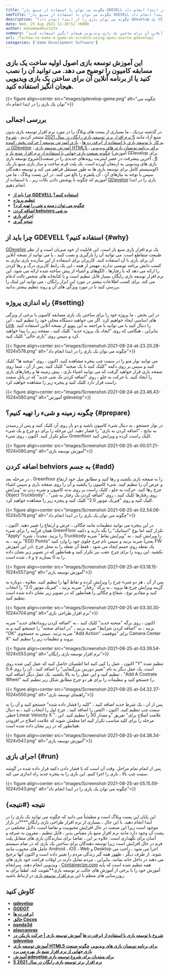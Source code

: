 ```yaml
---
title: "چگونه می توان با استفاده از منبع باز GDEVELL یک بازی را در ابتدا انجام داد" 
seoTitle: "چگونه می توان با استفاده از منبع باز GDEVELL یک بازی را در ابتدا انجام داد" 
description: "چگونه می توان بازی را از ابتدا انجام داد؟ GDevelop یک UI منطقی و پر از بسیاری از مؤلفه ها و رفتارها برای ساخت بازی های ویدیویی برای وب ، دسک تاپ ، iOS و Android ارائه می دهد." 
date: Wed, 25 Aug 2021 11:20:52 +0000
author: muhammadmustafa
summary: "این آموزش توسعه بازی اصول اولیه ساخت یک بازی مسابقه کامیون را توضیح می دهد. می توانید آن را نصب کنید یا از برنامه آنلاین آن برای ساختن یک بازی ویدیویی هیجان انگیز استفاده کنید." 
url: /fa/how-to-make-a-game-on-scratch-using-open-source-gdevelop/
categories: ['Game Development Software']
---
```


## این آموزش توسعه بازی اصول اولیه ساخت یک بازی مسابقه کامیون را توضیح می دهد. می توانید آن را نصب کنید یا از برنامه آنلاین آن برای ساختن یک بازی ویدیویی هیجان انگیز استفاده کنید.

{{< figure align=center src="images/gdevelop-game.png" alt="چگونه می توان یک بازی را در ابتدا انجام داد">}}


## **بررسی اجمالی** 
در گذشته نزدیک ، ما بسیاری از پست های وبلاگ را در مورد نرم افزار توسعه بازی بدون منبع آزاد مانند [5 نرم افزار برتر توسعه بازی رایگان در سال 2021][1] منتشر کردیم ، [شروع به کار با توسعه بازی با استفاده از ابرقدرت ها][2] ، [بازی آموزش توسعه | حرکت پخش کننده در GDevelop][3] ، [آموزش توسعه بازی HTML5 برای برنامه نویسان بازی های ویدیویی][4] ، [چگونه صنعت بازی جهانی با استفاده از نرم افزار منبع باز][5] و [آموزش GDevelop برای شروع توسعه بازی]][6 ]. آخرین پیشرفت در عصر اینترنت روندهای جدیدی را در صنعت بازی های ویدیویی به ارمغان آورده است. یک پلت فرم ساخت و ساز بازی منبع باز یک اکوسیستم کامل برای توسعه بازی ها به طور مستقل فراهم می کند و توسعه دهندگان سپس با توجه به نیازهای آن ، آن پلتفرم را بالغ می کنند. در این پست وبلاگ ، ما می آموزیم که چگونه با پوشش دادن نکات زیر ، با استفاده از [GDevelop][7] بازی را در ابتدا انجام دهیم.
* **[چرا باید از GDEVELL استفاده کنیم؟][8]** 
* **[تنظیم پروژه][9]** 
* **[چگونه می توان زمینه و شی را تهیه کرد؟][10]** 
* **[اضافه کردن behviors به ​​شی][11]** 
* **[اجرای بازی][12]** 
* **[نتیجه گیری][13]** 

## چرا باید از GDEVELL استفاده کنیم؟ {#why}

[GDevelop][7] یک نرم افزار بازی منبع باز است. این قابلیت از خود میزبان است و از نظر طبیعت متقاطع است. می توانید آن را بارگیری و نصب کنید ، یا می توانید از نسخه آنلاین آن برای بازی با آن استفاده کنید. کاربران برای استفاده از این سازنده بازی نیازی به کسب دانش برنامه نویسی ندارند. مهمتر از همه ، این یک رابط کاربری درگ و رها کردن را ارائه می دهد که با رفتارها ، الگوهای و اشیاء از پیش ساخته شده ارائه می شود. این نرم افزار توسعه بازی رایگان بسیار قابل تنظیم است و با کتابخانه های شخص ثالث ادغام می کند. برای کسب اطلاعات بیشتر در مورد این ابزار رایگان ، می توانید این لینک را بررسی کنید تا در مورد ویژگی های آن و روند تنظیم بیشتر بدانید.

## راه اندازی پروژه {#setting}

در این بخش ، ما پروژه خود را برای ساختن یک بازی مسابقه کامیون با برخی از ویژگی های اساسی ایجاد خواهیم کرد. اگر می خواهید دستگاه محلی خود را تنظیم کنید ، این [Link][6] را دنبال کنید یا می توانید با مراجعه به این [پیوند][14] از نسخه آنلاین استفاده کنید.
بنابراین ، هنگامی که روی "ایجاد یک پروژه جدید" کلیک کنید ، صفحه زیر را پیدا خواهید کرد و سپس روی "بازی خالی" کلیک کنید.

{{< figure align=center src="images/Screenshot-2021-08-24-at-23.20.28-1024x578.png" alt="چگونه می توان یک بازی را در ابتدا انجام داد">}}

می توانید نوار منو را در سمت چپ پنجره مشاهده کنید. اکنون ، روی "صحنه ها" کلیک کنید و سپس بر روی دکمه "کلیک کنید تا یک صحنه" کلیک کنید. پس از آن ، شما روی صفحه بازی قرار خواهید گرفت که می توانید اشیاء بازی ، پیش زمینه ها و رفتارهای بازی را ایجاد کنید. با حرکت به جلو ، روی "اضافه کردن یک شی جدید" که در پانل سمت راست قرار دارد کلیک کنید و پنجره زیر را مشاهده خواهید کرد.

{{< figure align=center src="images/Screenshot-2021-08-24-at-23.46.43-1024x580.png" alt="آموزش gdevelop">}}


## چگونه زمینه و شیء را تهیه کنیم؟ {#prepare}

در نوار جستجو ، به دنبال شیء کامیون باشید و دو بار روی آن کلیک کنید و پس از رسیدن به نتایج ، "اضافه کردن به بازی" را فشار دهید. این مرحله را برای دو چرخ و یک شیء سکو تکرار کنید. اکنون ، روی شیء Greenfloor کلیک راست کرده و ویرایش کنید.

{{< figure align=center src="images/Screenshot-2021-08-25-at-00.07.21-1024x580.png" alt="آموزش توسعه بازی">}}


## اضافه کردن behviors به ​​جسم {#add}

در مرحله بعد ، Greenfloor را به صفحه بازی بکشید و رها کنید و مطابق میل خود ارتفاع و عرض آن را تنظیم کنید. شیء کامیون را بکشید و آن را روی صفحه بازی و سپس اشیاء چرخ رها کنید. حرکت به جلو ، کلیک راست بر روی بدنه کامیون و ضربه زدن به "ویرایش Object Truckbody" ، روی رفتارها کلیک کنید ، روی "اضافه کردن یک رفتار به شی" کلیک کنید و روی "فیزیک موتور 2.0" کلیک کنید و پنجره زیر را مشاهده خواهید کرد.

{{< figure align=center src="images/Screenshot-2021-08-25-at-02.54.06-1024x579.png" alt="چگونه می توان یک بازی را در ابتدا انجام داد">}}

در این پنجره می توانید تنظیمات مانند چگالی ، عرض و ارتفاع را تغییر دهید. اکنون ، همان فرآیند را برای شیء GreenFloor تکرار کنید اما نوع "استاتیک" را نگه دارید و دکمه "Apply" را بزنید. مجدداً ، شیء Truckbody را ویرایش کنید ، به "ویرایش نقاط" ضربه بزنید ، به "EDD Points" ضربه بزنید و سپس نام چرخ جلوی خود را وارد کنید (یعنی FW در این آموزش). یک نقطه روی جسم ایجاد می شود ، فقط آن نقطه را به محل چرخ بکشید. این روند را برای چرخ عقب نیز تکرار کنید و همانطور که در تصویر زیر نشان داده شده است ، x و y را به 0 بسازید.

{{< figure align=center src="images/Screenshot-2021-08-25-at-03.18.15-1024x557.png" alt="آموزش توسعه بازی">}}

پس از آن ، هر دو شیء چرخ را ویرایش کرده و نقاط آنها را تنظیم کنید. بعلاوه ، دوباره به گزینه ویرایش چرخ ها بروید ، به برگه "رفتار" ضربه بزنید ، "فیزیک موتور 2.0" را انتخاب کنید و مقادیر نوع ، شعاع و چگالی را همانطور که در تصویر زیر نشان داده شده است تنظیم کنید.

{{< figure align=center src="images/Screenshot-2021-08-25-at-03.30.30-1024x704.png" alt="نرم افزار طراحی بازی">}}

اکنون ، روی برگه "صحنه جدید" کلیک کنید ، به "اضافه کردن رویدادهای جدید" ضربه بزنید ، به "اضافه کردن شرایط" ضربه بزنید ، "در ابتدای صحنه" را جستجو کنید و به "OK" ضربه بزنید. سپس به جستجوی "Add Action" برای "موقعیت Camera Center X" بروید و تنظیمات زیر را تنظیم کنید.

{{< figure align=center src="images/Screenshot-2021-08-25-at-03.39.54-1024x553.png" alt="نرم افزار توسعه بازی رایگان">}}

اکنون ، عمل را کپی کنید اما اطمینان حاصل کنید که عمل کپی شده روی "Y" تنظیم شده است. یک عمل دیگر به نام "تغییر دوربین بزرگنمایی" را اضافه کنید ، آن را روی 0.4 تنظیم کنید و این عمل را به بالا بکشید. یک عمل دیگر اضافه کنید ، "Add A Costrate Wheel" را جستجو کنید و تنظیمات را برای هر دو چرخ مطابق شکل زیر تنظیم کنید.

{{< figure align=center src="images/Screenshot-2021-08-25-at-04.32.37-1024x550.png" alt="راهنمای توسعه بازی">}}

پس از آن ، یک شرط جدید اضافه کنید ، "کلید را فشار داده شده" جستجو کنید و آن را به سمت چپ تنظیم کنید. اکنون ، اکشن را اضافه کنید ، چرخ اول را انتخاب کنید ، به دنبال خطی Linear Velocity X "، علامت اصلاح برای" تفریق "و مقدار 50 را تنظیم کنید. این مرحله را برای کلید مناسب تکرار کنید اما مطمئن شوید که علامت اصلاح در افزودن همانطور که در زیر نشان داده شده است.

{{< figure align=center src="images/Screenshot-2021-08-25-at-04.38.34-1024x547.png" alt="آموزش توسعه بازی">}}


## اجرای بازی {#run}

پس از اتمام تمام مراحل. وقت آن است که با فشار دادن دکمه قرار داده شده در گوشه سمت چپ بالا ، بازی را اجرا کنیم. این بازی را به پنجره جدید راه اندازی می کند.

{{< figure align=center src="images/Screenshot-2021-08-25-at-05.15.59-1024x543.png" alt="چگونه می توان یک بازی را در ابتدا انجام داد">}}


## نتیجه {#نتیجه}

این پایان این پست وبلاگ است و مطمئناً می دانید که چگونه می توانید یک بازی را در ابتدا انجام دهید. با این حال ، بسیاری از نرم افزار طراحی بازی رایگان****در بازار موجود است زیرا این صنعت در حال افزایش محبوبیت و تقاضا است. دلایل مختلفی در پشت آن وجود دارد مانند نرم افزار منبع باز مقیاس پذیر ، قابل تنظیم ، مقرون به صرفه و آسان برای نگهداری است. علاوه بر این ، تقاضا برای سازندگان بازی های متقابل پلت فرم در حال افزایش است زیرا توسعه دهندگان برای ساختن یک بازی که در تمام سیستم عامل های محبوب مانند Android ، iOS ، Web و Desktop اجرا می شود ، راحت می شوند. از طرف دیگر ، ظهور همه گیر زندگی مردم را تغییر داده است و اکنون آنها ترجیح می دهند در داخل خانه بمانند. بنابراین ، مردم تمایل دارند در اوقات فراغت خود بازی های ویدیویی انجام دهند.
سرانجام ، [Containerize.com][15] همه تنظیم شده است که پایه آموزش خود را با برخی از آموزش های جالب تر توسعه بازی**تقویت کند. لطفاً برای به روزرسانی های منظم با این [نرم افزار توسعه بازی][16] در ارتباط باشید.

## کاوش کنید
* **[gdevelop][7]** 
* **[GODOT][17]** 
* **[ابرقدرت ها][18]** 
* **[خالق Cocos][19]** 
* **[panda3d][20]** 
* **[playcanvas][21]** 
* **[شروع با توسعه بازی با استفاده از ابرقدرت ها][2]** 
**[آموزش توسعه بازی | حرکت بازیکن در gdevelop][3]**
* **[آموزش توسعه بازی HTML5 برای برنامه نویسان بازی های ویدیویی][4]** 
**[چگونه صنعت بازی جهانی از نرم افزار منبع باز بهره می برد][5]**
* **[آموزش gdevelop برای مبتدیان برای شروع توسعه بازی][6]** 
* [ **5 نرم افزار برتر توسعه بازی رایگان در سال 2021** ][1]



[1]: https://blog.containerize.com/game-development-software/top-5-free-game-development-software-in-the-year-2021/
[2]: https://blog.containerize.com/game-development-software/superpowers-animation-getting-started-with-game-development/
[3]: https://blog.containerize.com/game-development-software/game-development-tutorial-player-movement-in-gdevelop/
[4]: https://blog.containerize.com/2021/05/19/html5-game-development-tutorial-for-video-game-programmers/
[5]: https://blog.containerize.com/game-development-software/how-global-gaming-market-leveraging-open-source-software/
[6]: https://blog.containerize.com/game-development-software/game-development-tutorial-player-movement-in-gdevelop/
[7]: https://products.containerize.com/game-development-software/gdevelop/
[8]: #why
[9]: #setting
[10]: #prepare
[11]: #add
[12]: #run
[13]: #Conclusion
[14]: https://editor.gdevelop-app.com/
[15]: https://www.containerize.com/
[16]: https://products.containerize.com/game-development-software/
[17]: https://products.containerize.com/game-development-software/godot/
[18]: https://products.containerize.com/game-development-software/superpowers/
[19]: https://products.containerize.com/game-development-software/cocos-creator/
[20]: https://products.containerize.com/game-development-software/panda3d/
[21]: https://products.containerize.com/game-development-software/playcanvas/
